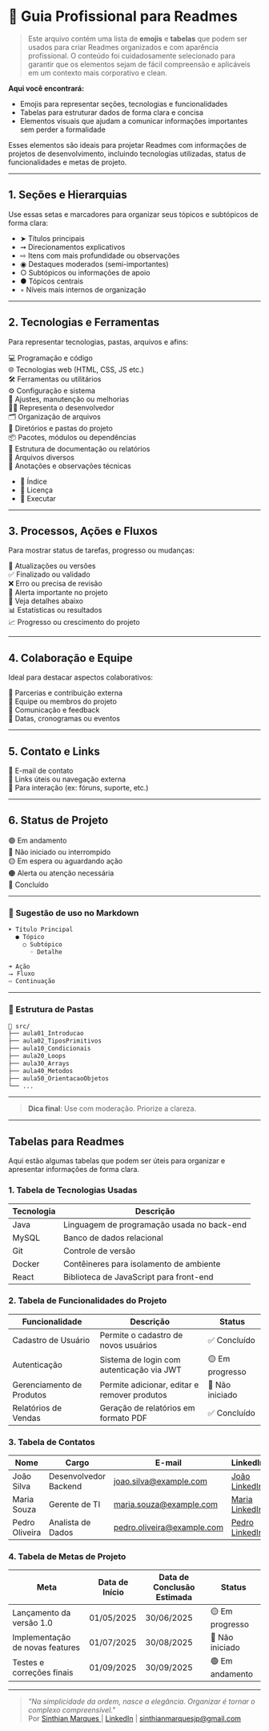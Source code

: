 # 📄 Guia Profissional para Readmes

> Este arquivo contém uma lista de **emojis** e **tabelas** que podem ser usados para criar Readmes organizados e com aparência profissional. O conteúdo foi cuidadosamente selecionado para garantir que os elementos sejam de fácil compreensão e aplicáveis em um contexto mais corporativo e clean.

**Aqui você encontrará:**
- Emojis para representar seções, tecnologias e funcionalidades
- Tabelas para estruturar dados de forma clara e concisa
- Elementos visuais que ajudam a comunicar informações importantes sem perder a formalidade

Esses elementos são ideais para projetar Readmes com informações de projetos de desenvolvimento, incluindo tecnologias utilizadas, status de funcionalidades e metas de projeto.

---

## 1.  Seções e Hierarquias

Use essas setas e marcadores para organizar seus tópicos e subtópicos de forma clara:

- ➤ Títulos principais
- ➞ Direcionamentos explicativos
- ⇨ Itens com mais profundidade ou observações
- ◉ Destaques moderados (semi-importantes)
- ○  Subtópicos ou informações de apoio
- ●  Tópicos centrais
- ◦ Níveis mais internos de organização

---

## 2. Tecnologias e Ferramentas

Para representar tecnologias, pastas, arquivos e afins:

💻 Programação e código  
🌐 Tecnologias web (HTML, CSS, JS etc.)  
🛠️ Ferramentas ou utilitários  
⚙️ Configuração e sistema  
🔧 Ajustes, manutenção ou melhorias  
🧑‍💻 Representa o desenvolvedor  
🗂️ Organização de arquivos  
📂 Diretórios e pastas do projeto  
📦 Pacotes, módulos ou dependências  
🧾 Estrutura de documentação ou relatórios  
📄 Arquivos diversos  
📝 Anotações e observações técnicas
- 📑 Índice
- 📜 Licença
- 🔹 Executar

---

## 3. Processos, Ações e Fluxos

Para mostrar status de tarefas, progresso ou mudanças:

🔄 Atualizações ou versões  
✅ Finalizado ou validado  
❌ Erro ou precisa de revisão  
🚩 Alerta importante no projeto  
🔻 Veja detalhes abaixo  
📊 Estatísticas ou resultados  
📈 Progresso ou crescimento do projeto

---

## 4. Colaboração e Equipe

Ideal para destacar aspectos colaborativos:

🤝 Parcerias e contribuição externa  
👥 Equipe ou membros do projeto  
💬 Comunicação e feedback  
📅 Datas, cronogramas ou eventos

---

## 5. Contato e Links

📧 E-mail de contato  
🔗 Links úteis ou navegação externa  
💬 Para interação (ex: fóruns, suporte, etc.)

---

## 6. Status de Projeto

🟢 Em andamento  
🔴 Não iniciado ou interrompido  
🟡 Em espera ou aguardando ação  
🟠 Alerta ou atenção necessária  
🔵 Concluído

---

### 🔁 Sugestão de uso no Markdown

```bash
➤ Título Principal
  ● Tópico
    ○ Subtópico
      ◦ Detalhe

➜ Ação
⭢ Fluxo
⇨ Continuação
```

---

### 📂 Estrutura de Pastas

```bash
📁 src/
├── aula01_Introducao
├── aula02_TiposPrimitivos
├── aula10_Condicionais
├── aula20_Loops
├── aula30_Arrays
├── aula40_Metodos
├── aula50_OrientacaoObjetos
└── ...
```

---

> **Dica final**: Use com moderação. Priorize a clareza. 

---

## Tabelas para Readmes

Aqui estão algumas tabelas que podem ser úteis para organizar e apresentar informações de forma clara.

### 1. **Tabela de Tecnologias Usadas**

| Tecnologia   | Descrição                                   |
|--------------|---------------------------------------------|
| Java         | Linguagem de programação usada no back-end  |
| MySQL        | Banco de dados relacional                   |
| Git          | Controle de versão                         |
| Docker       | Contêineres para isolamento de ambiente    |
| React        | Biblioteca de JavaScript para front-end     |

### 2. **Tabela de Funcionalidades do Projeto**

| Funcionalidade            | Descrição                                          | Status   |
|---------------------------|----------------------------------------------------|----------|
| Cadastro de Usuário        | Permite o cadastro de novos usuários               | ✅ Concluído |
| Autenticação               | Sistema de login com autenticação via JWT          | 🟡 Em progresso |
| Gerenciamento de Produtos  | Permite adicionar, editar e remover produtos      | 🔴 Não iniciado |
| Relatórios de Vendas       | Geração de relatórios em formato PDF               | ✅ Concluído |

### 3. **Tabela de Contatos**

| Nome            | Cargo                | E-mail                          | LinkedIn                      |
|-----------------|----------------------|---------------------------------|-------------------------------|
| João Silva      | Desenvolvedor Backend| joao.silva@example.com          | [João LinkedIn](#)             |
| Maria Souza     | Gerente de TI        | maria.souza@example.com         | [Maria LinkedIn](#)            |
| Pedro Oliveira  | Analista de Dados    | pedro.oliveira@example.com      | [Pedro LinkedIn](#)            |

### 4. **Tabela de Metas de Projeto**

| Meta                          | Data de Início | Data de Conclusão Estimada | Status   |
|-------------------------------|----------------|----------------------------|----------|
| Lançamento da versão 1.0       | 01/05/2025     | 30/06/2025                 | 🟡 Em progresso |
| Implementação de novas features| 01/07/2025     | 30/08/2025                 | 🔴 Não iniciado |
| Testes e correções finais      | 01/09/2025     | 30/09/2025                 | 🟢 Em andamento |

---

> _"Na simplicidade da ordem, nasce a elegância. Organizar é tornar o complexo compreensível."_  
Por [Sinthian Marques ](https://github.com/SinthianMar) | [LinkedIn](https://www.linkedin.com/in/sinthianmarques) | sinthianmarquesjp@gmail.com



